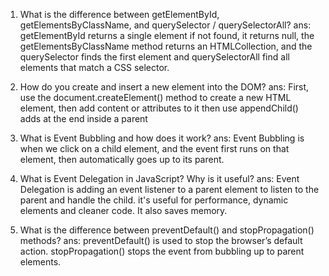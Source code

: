1. What is the difference between getElementById, getElementsByClassName, and querySelector / querySelectorAll?
ans:  getElementById returns a single element if not found, it returns null, the getElementsByClassName method returns an HTMLCollection, and the querySelector finds the
first element and querySelectorAll find all elements that match a CSS selector.

2. How do you create and insert a new element into the DOM?
ans: First, use the document.createElement() method to create  a new HTML element, then add content or attributes to it then use appendChild() adds at the end inside a parent

3. What is Event Bubbling and how does it work?
ans: Event Bubbling is when we click on a child element, and the event first runs on that element, then automatically goes up to its parent.

4. What is Event Delegation in JavaScript? Why is it useful?
ans: Event Delegation is adding an event listener to a parent element to listen to the parent and handle the child. it's useful for performance, dynamic elements and
cleaner code. It also saves memory.

5. What is the difference between preventDefault() and stopPropagation() methods?
ans: preventDefault() is used to stop the browser’s default action. stopPropagation() stops the event from bubbling up to parent elements.
